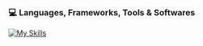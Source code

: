 ### 💻 Languages, Frameworks, Tools & Softwares
[![My Skills](https://skillicons.dev/icons?i=html,css,js,md,nodejs,vscode,figma,mongodb,cloudflare,vercel,github)](https://github.com/nneeeeldoooox)
